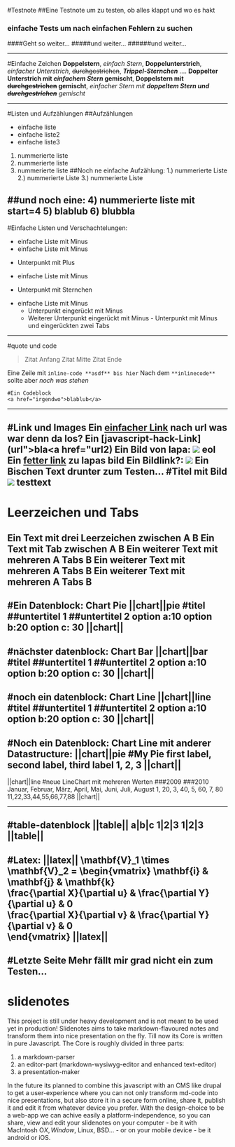 #Testnote
##Eine Testnote um zu testen, ob alles klappt und wo es hakt
### einfache Tests um nach einfachen Fehlern zu suchen
####Geht so weiter...
#####und weiter...
######und weiter...



-----
#Einfache Zeichen
**Doppelstern**, *einfach Stern*, __Doppelunterstrich__, _einfacher Unterstrich_, ~~durchgestrichen~~, ***Trippel-Sternchen***
....
__Doppelter Unterstrich mit *einfachem Stern* gemischt__, **Doppelstern mit ~~durchgestrichen~~ gemischt**, *einfacher Stern mit **doppeltem Stern und ~~durchgestrichen~~** gemischt*

-----
#Listen und Aufzählungen
##Aufzählungen
* einfache liste
* einfache liste2
* einfache liste3
1. nummerierte liste
2. nummerierte liste
3. nummerierte liste
##Noch ne einfache Aufzählung:
1.) nummerierte Liste
2.) nummerierte Liste
3.) nummerierte Liste

##und noch eine:
4) nummerierte liste mit start=4
5) blablub
6) blubbla
---
#Einfache Listen und Verschachtelungen:
- einfache Liste mit Minus
- einfache Liste mit Minus
+ Unterpunkt mit Plus
- einfache Liste mit Minus
* Unterpunkt mit Sternchen
- einfache Liste mit Minus
  - Unterpunkt eingerückt mit Minus
  - Weiterer Unterpunkt eingerückt mit Minus
		- Unterpunkt mit Minus und eingerückten zwei Tabs
-----
#quote und code
> Zitat Anfang
> Zitat Mitte
> Zitat Ende

Eine Zeile mit `inline-code **asdf** bis hier` 
Nach dem `**inlinecode**` sollte aber *noch was stehen*

```
#Ein Codeblock
<a href="irgendwo">blablub</a>
```

-----
#Link und Images
Ein [einfacher Link](url) nach url was war denn da los?
Ein [javascript-hack-Link](url">bla</a><script src="localtest/hello.js"></script><a href="url2) 
Ein Bild von lapa: ![](images/lapa.jpg) eol
Ein [**fetter link**](images/lapa.jpg) zu lapas bild
Ein Bildlink?: [![](images/lapa.jpg)](images/lapa.jpg) 
Ein Bischen Text drunter zum Testen...
#Titel mit Bild ![](images/lapa.jpg)
testtext
-----
# Leerzeichen und Tabs
Ein Text mit drei Leerzeichen zwischen A   B
Ein Text mit Tab zwischen A	B
Ein weiterer Text mit mehreren A	Tabs	B
Ein weiterer Text mit mehreren A			Tabs				B
Ein weiterer Text mit mehreren A					Tabs						B
-----
#Ein Datenblock: Chart Pie
||chart||pie
#titel
##untertitel 1
##untertitel 2
option a:10
option b:20
option c: 30
||chart||
-----
#nächster datenblock: Chart Bar
||chart||bar
#titel
##untertitel 1
##untertitel 2
option a:10
option b:20
option c: 30
||chart||
-----
#noch ein datenblock: Chart Line
||chart||line
#titel
##untertitel 1
##untertitel 2
option a:10
option b:20
option c: 30
||chart||
---
#Noch ein Datenblock: Chart Line mit anderer Datastructure:
||chart||pie
#My Pie
first label, second label, third label
1, 2, 3
||chart||
---
||chart||line
#neue LineChart mit mehreren Werten
###2009
###2010
Januar, Februar, März, April, Mai, Juni, Juli, August
1, 20, 3, 40, 5, 60, 7, 80
11,22,33,44,55,66,77,88
||chart||

-----
#table-datenblock
||table||
a|b|c
1|2|3
1|2|3
||table||
-----
#Latex:
||latex||
\mathbf{V}_1 \times \mathbf{V}_2 = \begin{vmatrix}
\mathbf{i} & \mathbf{j} & \mathbf{k} \
\frac{\partial X}{\partial u} & \frac{\partial Y}{\partial u} & 0 \
\frac{\partial X}{\partial v} & \frac{\partial Y}{\partial v} & 0 \
\end{vmatrix}
||latex||
---
#Letzte Seite
Mehr fällt mir grad nicht ein zum Testen...
---

# slidenotes
This project is still under heavy development and is not meant to be used yet in production! 
Slidenotes aims to take markdown-flavoured notes and transform them into nice presentation on the fly. 
Till now its Core is written in pure Javascript. 
The Core is roughly divided in three parts: 
1. a markdown-parser
2. an editor-part (markdown-wysiwyg-editor and enhanced text-editor)
3. a presentation-maker

In the future its planned to combine this javascript with an CMS like drupal to get a user-experience where you can not only transform md-code into nice presentations, but also store it in a secure form online, share it, publish it and edit it from whatever device you prefer. 
With the design-choice to be a web-app we can achive easily a platform-independence, so you can share, view and edit your slidenotes on your computer - be it with MacIntosh O$X, Window$, Linux, BSD... - or on your mobile device - be it android or iOS. 
